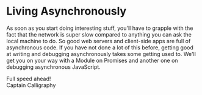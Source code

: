 # Living Asynchronously

As soon as you start doing interesting stuff, you'll have to grapple with the fact that the network is super slow compared to anything you can ask the local machine to do. So good web servers and client-side apps are full of asynchronous code. If you have not done a lot of this before, getting good at writing and debugging asynchronously takes some getting used to. We'll get you on your way with a Module on Promises and another one on debugging asynchronous JavaScript.

Full speed ahead!  
Captain Calligraphy
